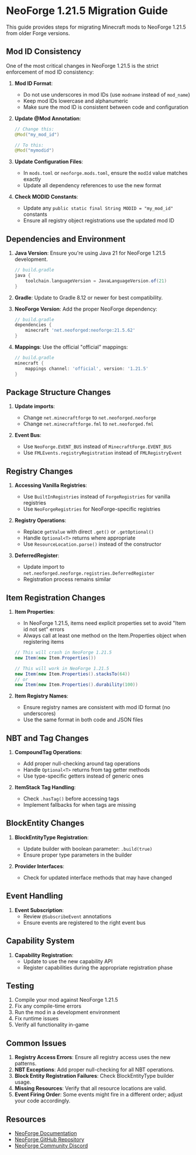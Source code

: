 # NeoForge 1.21.5 Migration Guide

This guide provides steps for migrating Minecraft mods to NeoForge 1.21.5 from older Forge versions. 

## Mod ID Consistency

One of the most critical changes in NeoForge 1.21.5 is the strict enforcement of mod ID consistency:

1. **Mod ID Format**:
   - Do not use underscores in mod IDs (use `modname` instead of `mod_name`)
   - Keep mod IDs lowercase and alphanumeric
   - Make sure the mod ID is consistent between code and configuration

2. **Update @Mod Annotation**:
   ```java
   // Change this:
   @Mod("my_mod_id")
   
   // To this:
   @Mod("mymodid")
   ```

3. **Update Configuration Files**:
   - In `mods.toml` or `neoforge.mods.toml`, ensure the `modId` value matches exactly
   - Update all dependency references to use the new format

4. **Check MODID Constants**:
   - Update any `public static final String MODID = "my_mod_id"` constants
   - Ensure all registry object registrations use the updated mod ID

## Dependencies and Environment

1. **Java Version**: Ensure you're using Java 21 for NeoForge 1.21.5 development.
   ```gradle
   // build.gradle
   java {
       toolchain.languageVersion = JavaLanguageVersion.of(21)
   }
   ```

2. **Gradle**: Update to Gradle 8.12 or newer for best compatibility.

3. **NeoForge Version**: Add the proper NeoForge dependency:
   ```gradle
   // build.gradle
   dependencies {
       minecraft 'net.neoforged:neoforge:21.5.62'
   }
   ```

4. **Mappings**: Use the official "official" mappings:
   ```gradle
   // build.gradle
   minecraft {
       mappings channel: 'official', version: '1.21.5'
   }
   ```

## Package Structure Changes

1. **Update imports**:
   - Change `net.minecraftforge` to `net.neoforged.neoforge`
   - Change `net.minecraftforge.fml` to `net.neoforged.fml`

2. **Event Bus**:
   - Use `NeoForge.EVENT_BUS` instead of `MinecraftForge.EVENT_BUS`
   - Use `FMLEvents.registryRegistration` instead of `FMLRegistryEvent`

## Registry Changes

1. **Accessing Vanilla Registries**:
   - Use `BuiltInRegistries` instead of `ForgeRegistries` for vanilla registries
   - Use `NeoForgeRegistries` for NeoForge-specific registries

2. **Registry Operations**:
   - Replace `getValue` with direct `.get()` or `.getOptional()`
   - Handle `Optional<T>` returns where appropriate
   - Use `ResourceLocation.parse()` instead of the constructor

3. **DeferredRegister**:
   - Update import to `net.neoforged.neoforge.registries.DeferredRegister`
   - Registration process remains similar

## Item Registration Changes

1. **Item Properties**:
   - In NeoForge 1.21.5, items need explicit properties set to avoid "Item id not set" errors
   - Always call at least one method on the Item.Properties object when registering items
   ```java
   // This will crash in NeoForge 1.21.5
   new Item(new Item.Properties())
   
   // This will work in NeoForge 1.21.5
   new Item(new Item.Properties().stacksTo(64))
   // or
   new Item(new Item.Properties().durability(100))
   ```

2. **Item Registry Names**:
   - Ensure registry names are consistent with mod ID format (no underscores)
   - Use the same format in both code and JSON files

## NBT and Tag Changes

1. **CompoundTag Operations**:
   - Add proper null-checking around tag operations
   - Handle `Optional<T>` returns from tag getter methods
   - Use type-specific getters instead of generic ones

2. **ItemStack Tag Handling**:
   - Check `.hasTag()` before accessing tags
   - Implement fallbacks for when tags are missing

## BlockEntity Changes

1. **BlockEntityType Registration**:
   - Update builder with boolean parameter: `.build(true)`
   - Ensure proper type parameters in the builder

2. **Provider Interfaces**:
   - Check for updated interface methods that may have changed

## Event Handling

1. **Event Subscription**:
   - Review `@SubscribeEvent` annotations
   - Ensure events are registered to the right event bus

## Capability System

1. **Capability Registration**:
   - Update to use the new capability API
   - Register capabilities during the appropriate registration phase

## Testing

1. Compile your mod against NeoForge 1.21.5
2. Fix any compile-time errors
3. Run the mod in a development environment
4. Fix runtime issues
5. Verify all functionality in-game

## Common Issues

1. **Registry Access Errors**: Ensure all registry access uses the new patterns.
2. **NBT Exceptions**: Add proper null-checking for all NBT operations.
3. **Block Entity Registration Failures**: Check BlockEntityType builder usage.
4. **Missing Resources**: Verify that all resource locations are valid.
5. **Event Firing Order**: Some events might fire in a different order; adjust your code accordingly.

## Resources

- [NeoForge Documentation](https://neoforged.net/)
- [NeoForge GitHub Repository](https://github.com/neoforged/NeoForge)
- [NeoForge Community Discord](https://discord.neoforged.net/)